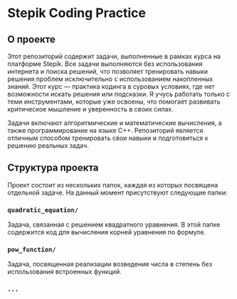 # Stepik Coding Practice

## О проекте

Этот репозиторий содержит задачи, выполненные в рамках курса на платформе Stepik. Все задачи выполняются без использования интернета и поиска решений, что позволяет тренировать навыки решения проблем исключительно с использованием накопленных знаний. Этот курс — практика кодинга в суровых условиях, где нет возможности искать решения или подсказки. Я учусь работать только с теми инструментами, которые уже освоены, что помогает развивать критическое мышление и уверенность в своих силах.

Задачи включают алгоритмические и математические вычисления, а также программирование на языке C++. Репозиторий является отличным способом тренировать свои навыки и подготовиться к решению реальных задач.

## Структура проекта

Проект состоит из нескольких папок, каждая из которых посвящена отдельной задаче. На данный момент присутствуют следующие папки:

### `quadratic_equation/`
Задача, связанная с решением квадратного уравнения. В этой папке содержится код для вычисления корней уравнения по формуле.

### `pow_function/`
Задача, посвященная реализации возведения числа в степень без использования встроенных функций.

### `...`




